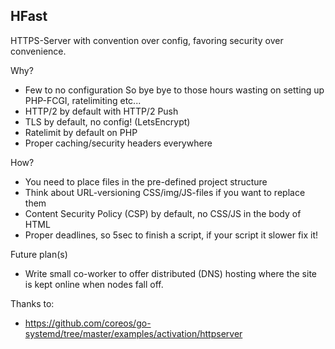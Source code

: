 HFast
-------------
HTTPS-Server with convention over config, favoring security over convenience.

Why?
- Few to no configuration
 So bye bye to those hours wasting on setting
 up PHP-FCGI, ratelimiting etc...
- HTTP/2 by default with HTTP/2 Push
- TLS by default, no config! (LetsEncrypt)
- Ratelimit by default on PHP
- Proper caching/security headers everywhere

How?
- You need to place files in the pre-defined project structure
- Think about URL-versioning CSS/img/JS-files if you want to replace them
- Content Security Policy (CSP) by default, no CSS/JS in the body of HTML
- Proper deadlines, so 5sec to finish a script, if your script it slower fix it!

Future plan(s)
- Write small co-worker to offer distributed (DNS)
 hosting where the site is kept online when nodes fall off.

Thanks to:
* https://github.com/coreos/go-systemd/tree/master/examples/activation/httpserver

